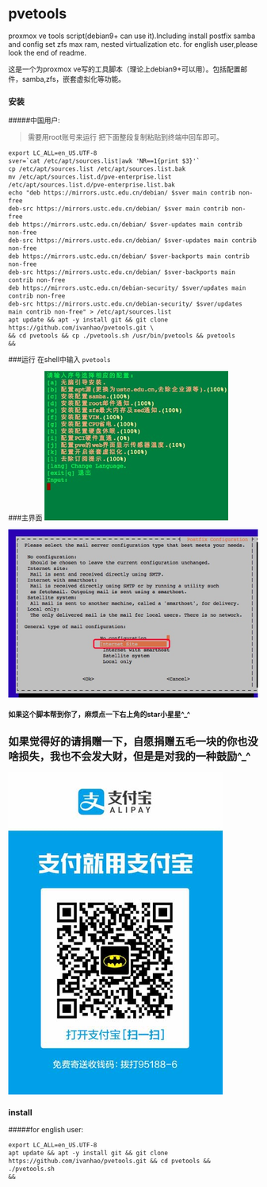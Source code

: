 # pvetools
proxmox ve tools script(debian9+ can use it).Including install postfix samba and config set zfs max ram, nested virtualization etc.
for english user,please look the end of readme.

这是一个为proxmox ve写的工具脚本（理论上debian9+可以用）。包括配置邮件，samba,zfs，嵌套虚拟化等功能。


### 安装
#####中国用户:
> 需要用root账号来运行
把下面整段复制粘贴到终端中回车即可。
```
export LC_ALL=en_US.UTF-8
sver=`cat /etc/apt/sources.list|awk 'NR==1{print $3}'`
cp /etc/apt/sources.list /etc/apt/sources.list.bak
mv /etc/apt/sources.list.d/pve-enterprise.list /etc/apt/sources.list.d/pve-enterprise.list.bak
echo "deb https://mirrors.ustc.edu.cn/debian/ $sver main contrib non-free
deb-src https://mirrors.ustc.edu.cn/debian/ $sver main contrib non-free
deb https://mirrors.ustc.edu.cn/debian/ $sver-updates main contrib non-free
deb-src https://mirrors.ustc.edu.cn/debian/ $sver-updates main contrib non-free
deb https://mirrors.ustc.edu.cn/debian/ $sver-backports main contrib non-free
deb-src https://mirrors.ustc.edu.cn/debian/ $sver-backports main contrib non-free
deb https://mirrors.ustc.edu.cn/debian-security/ $sver/updates main contrib non-free
deb-src https://mirrors.ustc.edu.cn/debian-security/ $sver/updates main contrib non-free" > /etc/apt/sources.list
apt update && apt -y install git && git clone https://github.com/ivanhao/pvetools.git \
&& cd pvetools && cp ./pvetools.sh /usr/bin/pvetools && pvetools
&&
```
###运行
在shell中输入
`
pvetools
`

###主界面
![main](./main.png)



![mail](./mail.png)

#### 如果这个脚本帮到你了，麻烦点一下右上角的star小星星^_^

## 如果觉得好的请捐赠一下，自愿捐赠五毛一块的你也没啥损失，我也不会发大财，但是是对我的一种鼓励^_^
![pay](./pay.jpg)

### install
#####for english user:
```
export LC_ALL=en_US.UTF-8
apt update && apt -y install git && git clone https://github.com/ivanhao/pvetools.git && cd pvetools && ./pvetools.sh
&&
```




